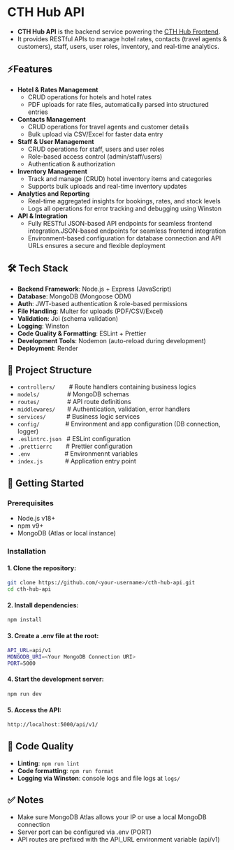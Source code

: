 # CTH Hub API

- **CTH Hub API** is the backend service powering the [CTH Hub Frontend](https://cth-hub.netlify.app). 
- It provides RESTful APIs to manage hotel rates, contacts (travel agents & customers), staff, users, user roles, inventory, and real-time analytics.


## ⚡Features
- **Hotel & Rates Management**
  - CRUD operations for hotels and hotel rates
  - PDF uploads for rate files, automatically parsed into structured entries
- **Contacts Management**
  - CRUD operations for travel agents and customer details
  - Bulk upload via CSV/Excel for faster data entry
- **Staff & User Management**
  - CRUD operations for staff, users and user roles
  - Role-based access control (admin/staff/users)
  - Authentication & authorization
- **Inventory Management**
  - Track and manage (CRUD) hotel inventory items and categories
  - Supports bulk uploads and real-time inventory updates
- **Analytics and Reporting**
  - Real-time aggregated insights for bookings, rates, and stock levels
  - Logs all operations for error tracking and debugging using Winston
- **API & Integration**
  - Fully RESTful JSON-based API endpoints for seamless frontend integration.JSON-based endpoints for seamless frontend integration
  - Environment-based configuration for database connection and API URLs ensures a secure and flexible deployment


## 🛠 Tech Stack

- **Backend Framework**: Node.js + Express (JavaScript)
- **Database**: MongoDB (Mongoose ODM)
- **Auth**: JWT-based authentication & role-based permissions
- **File Handling**: Multer for uploads (PDF/CSV/Excel)
- **Validation**: Joi (schema validation)
- **Logging**: Winston
- **Code Quality & Formatting**: ESLint + Prettier
- **Development Tools**: Nodemon (auto-reload during development)
- **Deployment**: Render


## 📂 Project Structure
- `controllers/`&nbsp;&nbsp;&nbsp;&nbsp;&nbsp;&nbsp;&nbsp;&nbsp;# Route handlers containing business logics
- `models/`&nbsp;&nbsp;&nbsp;&nbsp;&nbsp;&nbsp;&nbsp;&nbsp;&nbsp;&nbsp;&nbsp;&nbsp;&nbsp;&nbsp;&nbsp;&nbsp;# MongoDB schemas
- `routes/`&nbsp;&nbsp;&nbsp;&nbsp;&nbsp;&nbsp;&nbsp;&nbsp;&nbsp;&nbsp;&nbsp;&nbsp;&nbsp;&nbsp;&nbsp;&nbsp;# API route definitions
- `middlewares/`&nbsp;&nbsp;&nbsp;&nbsp;&nbsp;&nbsp;&nbsp;# Authentication, validation, error handlers
- `services/`&nbsp;&nbsp;&nbsp;&nbsp;&nbsp;&nbsp;&nbsp;&nbsp;&nbsp;&nbsp;&nbsp;&nbsp;# Business logic services
- `config/`&nbsp;&nbsp;&nbsp;&nbsp;&nbsp;&nbsp;&nbsp;&nbsp;&nbsp;&nbsp;&nbsp;&nbsp;&nbsp;&nbsp;&nbsp;# Environment and app configuration (DB connection, logger)
- `.eslintrc.json`&nbsp;&nbsp;&nbsp;# ESLint configuration
- `.prettierrc`&nbsp;&nbsp;&nbsp;&nbsp;&nbsp;&nbsp;&nbsp;&nbsp;# Prettier configuration
- `.env`&nbsp;&nbsp;&nbsp;&nbsp;&nbsp;&nbsp;&nbsp;&nbsp;&nbsp;&nbsp;&nbsp;&nbsp;&nbsp;&nbsp;&nbsp;&nbsp;&nbsp;&nbsp;&nbsp;&nbsp;# Environmennt variables
- `index.js`&nbsp;&nbsp;&nbsp;&nbsp;&nbsp;&nbsp;&nbsp;&nbsp;&nbsp;&nbsp;&nbsp;&nbsp;&nbsp;# Application entry point


## 🚀 Getting Started

### Prerequisites
- Node.js v18+
- npm v9+
- MongoDB (Atlas or local instance)

### Installation
#### 1. Clone the repository:
```bash
git clone https://github.com/<your-username>/cth-hub-api.git
cd cth-hub-api
```
#### 2. Install dependencies:
```bash
npm install
```
#### 3. Create a .env file at the root:
```bash
API_URL=api/v1
MONGODB_URI=<Your MongoDB Connection URI>
PORT=5000
```
#### 4. Start the development server:
```bash
npm run dev
```
#### 5. Access the API:
```bash
http://localhost:5000/api/v1/
 ```


## 🧰 Code Quality
- **Linting**: `npm run lint`
- **Code formatting**: `npm run format`
- **Logging via Winston**: console logs and file logs at `logs/`


## ✅ Notes
- Make sure MongoDB Atlas allows your IP or use a local MongoDB connection
- Server port can be configured via .env (PORT)
- API routes are prefixed with the API_URL environment variable (api/v1)
